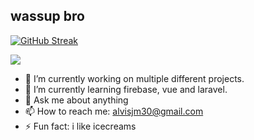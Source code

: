 ## wassup bro
[![GitHub Streak](https://github-readme-streak-stats.herokuapp.com?user=alvisjohnmark&theme=dark)](https://git.io/streak-stats)

![](https://komarev.com/ghpvc/?username=alvisjohnmark&color=green)


- 🔭 I’m currently working on multiple different projects.
- 🌱 I’m currently learning firebase, vue and laravel.
- 💬 Ask me about anything
- 📫 How to reach me: alvisjm30@gmail.com
- ⚡ Fun fact: i like icecreams

